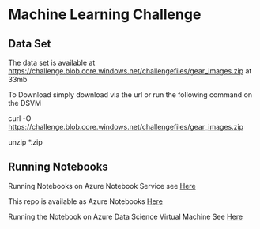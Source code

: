 # Machine Learning Challenge 

## Data Set

The data set is available at https://challenge.blob.core.windows.net/challengefiles/gear_images.zip at 33mb

To Download simply download via the url or run the following command on the DSVM 

curl -O https://challenge.blob.core.windows.net/challengefiles/gear_images.zip

unzip *.zip

## Running Notebooks 

Running Notebooks on Azure Notebook Service see [Here](http://notebooks.azure.com) 

This repo is available as Azure Notebooks [Here](https://notebooks.azure.com/LeeStott-Microsoft/projects/machinelearningchallenge)

Running the Notebook on Azure Data Science Virtual Machine 
See [Here](https://blogs.msdn.microsoft.com/uk_faculty_connection/2018/12/10/microsoft-azure-notebooks-and-additional-compute-capacity-via-connecting-to-data-science-vms/)